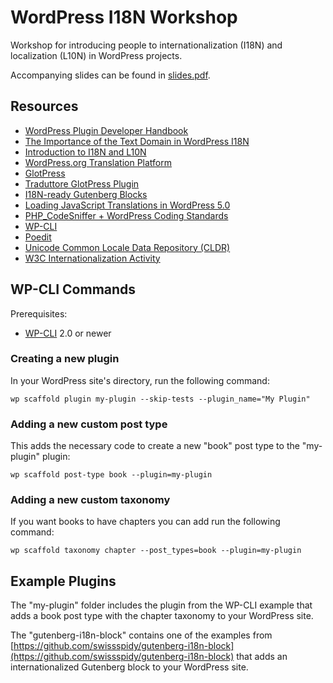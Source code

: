 # WordPress I18N Workshop

Workshop for introducing people to internationalization (I18N) and localization (L10N) in WordPress projects.

Accompanying slides can be found in [slides.pdf](slides.pdf).

## Resources

* [WordPress Plugin Developer Handbook](https://developer.wordpress.org/plugins/internationalization/)
* [The Importance of the Text Domain in WordPress I18N](https://pascalbirchler.com/text-domain-wordpress-internationalization/)
* [Introduction to I18N and L10N](https://speakerdeck.com/swissspidy/internationalization-introduction-at-wordcamp-bern)
* [WordPress.org Translation Platform](https://translate.wordpress.org)
* [GlotPress](https://github.com/GlotPress/GlotPress-WP)
* [Traduttore GlotPress Plugin](https://github.com/wearerequired/traduttore)
* [I18N-ready Gutenberg Blocks](https://github.com/swissspidy/gutenberg-i18n-block)
* [Loading JavaScript Translations in WordPress 5.0](https://core.trac.wordpress.org/ticket/45103)
* [PHP_CodeSniffer + WordPress Coding Standards](https://github.com/WordPress-Coding-Standards/WordPress-Coding-Standards)
* [WP-CLI](http://wp-cli.org/)
* [Poedit](https://poedit.net/)
* [Unicode Common Locale Data Repository (CLDR)](http://cldr.unicode.org/)
* [W3C Internationalization Activity](https://www.w3.org/standards/webdesign/i18n)

## WP-CLI Commands

Prerequisites:

* [WP-CLI](http://wp-cli.org/) 2.0 or newer

### Creating a new plugin

In your WordPress site's directory, run the following command:

```
wp scaffold plugin my-plugin --skip-tests --plugin_name="My Plugin"
```

### Adding a new custom post type 

This adds the necessary code to create a new "book" post type to the "my-plugin" plugin:

```
wp scaffold post-type book --plugin=my-plugin
```

### Adding a new custom taxonomy

If you want books to have chapters you can add run the following command:

```
wp scaffold taxonomy chapter --post_types=book --plugin=my-plugin
```

## Example Plugins

The "my-plugin" folder includes the plugin from the WP-CLI example that adds a book post type with the chapter taxonomy to your WordPress site.

The "gutenberg-i18n-block" contains one of the examples from [https://github.com/swissspidy/gutenberg-i18n-block](https://github.com/swissspidy/gutenberg-i18n-block) that adds an internationalized Gutenberg block to your WordPress site.
